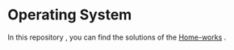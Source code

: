 # Operating System 

In this repository , you can find the solutions of the <a href="https://github.com/UPB-FILS/SE/issues">Home-works</a> . 
